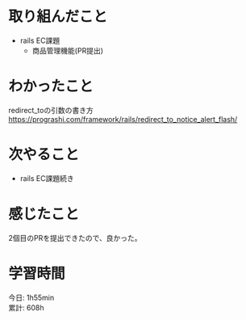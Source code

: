 # 取り組んだこと       
- rails EC課題
  - 商品管理機能(PR提出)
# わかったこと  
redirect_toの引数の書き方  
https://prograshi.com/framework/rails/redirect_to_notice_alert_flash/  
# 次やること  
- rails EC課題続き
# 感じたこと
2個目のPRを提出できたので、良かった。     
# 学習時間  
今日: 1h55min           
累計: 608h                
